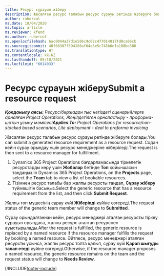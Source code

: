 ```yaml
---
title: Ресурс сұрауын жіберу
description: Жасалған ресурс талабын ресурс сұрауы ретінде жіберуге болады. Содан кейін сұрау орындау үшін ресурс менеджеріне жіберіледі.
author: ruhercul
ms.date: 10/04/2020
ms.topic: article
ms.reviewer: kfend
ms.author: ruhercul
ms.openlocfilehash: 6ac0044a27d1e506c9c62c477014017fd0ca06cb
ms.sourcegitcommit: 40f68387f594180af64a5e5c748b6efa188bd300
ms.translationtype: HT
ms.contentlocale: kk-KZ
ms.lasthandoff: 05/10/2021
ms.locfileid: "6014033"
---
```

# <a name="submit-a-resource-request"></a><span data-ttu-id="0d257-104">Ресурс сұрауын жіберу</span><span class="sxs-lookup"><span data-stu-id="0d257-104">Submit a resource request</span></span>

<span data-ttu-id="0d257-105">_**Қолданылу аясы:** Ресурс/биржадан тыс негіздегі сценарийлерге арналған Project Operations, Жеңілдетілген орналастыру - проформа-шотын ұсыну мәмілесі_</span><span class="sxs-lookup"><span data-stu-id="0d257-105">_**Applies To:** Project Operations for resource/non-stocked based scenarios, Lite deployment - deal to proforma invoicing_</span></span>

<span data-ttu-id="0d257-106">Жасалған ресурс талабын ресурс сұрауы ретінде жіберуге болады.</span><span class="sxs-lookup"><span data-stu-id="0d257-106">You can submit a generated resource requirement as a resource request.</span></span> <span data-ttu-id="0d257-107">Содан кейін сұрау орындау үшін ресурс менеджеріне жіберіледі.</span><span class="sxs-lookup"><span data-stu-id="0d257-107">The request is then sent to a resource manager for fulfillment.</span></span>

1. <span data-ttu-id="0d257-108">Dynamics 365 Project Operations бағдарламасында тіркелетін ресурстарды көру үшін **Жобалар** бетінде **Топ** қойыншасын таңдаңыз.</span><span class="sxs-lookup"><span data-stu-id="0d257-108">In Dynamics 365 Project Operations, on the **Projects** page, select the **Team** tab to view a list of bookable resources.</span></span> 
2. <span data-ttu-id="0d257-109">Тізімнен ресурс талабы бар жалпы ресурсты таңдап, **Сұрау жіберу** түймешігін басыңыз.</span><span class="sxs-lookup"><span data-stu-id="0d257-109">Select the generic resource that has a resource requirement from the list, and then click **Submit Request**.</span></span>

<span data-ttu-id="0d257-110">Жалпы топ мүшесінің сұрау күйі **Жіберілді** күйіне өзгереді.</span><span class="sxs-lookup"><span data-stu-id="0d257-110">The request status of the generic team member will change to **Submitted**.</span></span>

<span data-ttu-id="0d257-111">Сұрау орындалғаннан кейін, ресурс менеджері аталған ресурсты тіркеу сұрауын орындаса, жалпы ресурс аталған ресурспен ауыстырылады.</span><span class="sxs-lookup"><span data-stu-id="0d257-111">After the request is fulfilled, the generic resource is replaced by a named resource if the resource manager fulfills the request by booking a named resource.</span></span> <span data-ttu-id="0d257-112">Әйтпесе, ресурс менеджері аталған ресурсты ұсынса, жалпы ресурс топта қалып, сұрау күйі **Қарап шығуды талап етеді** күйіне өзгереді.</span><span class="sxs-lookup"><span data-stu-id="0d257-112">Otherwise, if the resource manager proposes a named resource, the generic resource remains on the team and the request status will change to **Needs Review**.</span></span>


[!INCLUDE[footer-include](../includes/footer-banner.md)]
